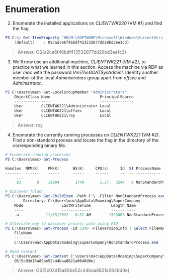 
# Enumeration

2. Enumerate the installed applications on _CLIENTWK220_ (VM #1) and find the flag.
```powershell
PS C:\> Get-ItemProperty "HKLM:\SOFTWARE\Microsoft\Windows\CurrentVersion\Uninstall\*" | Out-String -Stream | Select-String "OS{"
	(default)    : OS{a2ce6f46bdf413532877dd29bd3ee1c3}
```

> Answer:  OS{a2ce6f46bdf413532877dd29bd3ee1c3}



3. We'll now use an additional machine, _CLIENTWK221_ (VM #2), to practice what we learned in this section.
   Access the machine via RDP as user _mac_ with the password _IAmTheGOATSysAdmin!_.
   Identify another member of the local _Administrators_ group apart from _offsec_ and _Administrator_.
```powershell
PS C:\Users\mac> Get-LocalGroupMember "Administrators"
	ObjectClass Name                      PrincipalSource
	----------- ----                      ---------------
	User        CLIENTWK221\Administrator Local
	User        CLIENTWK221\offsec        Local
	User        CLIENTWK221\roy           Local
```

> Answer:  roy


4. Enumerate the currently running processes on _CLIENTWK221_ (VM #2). Find a non-standard process and locate the flag in the directory of the corresponding binary file.
```powershell
# Enumerate running processes
PS C:\Users\mac> Get-Process

Handles  NPM(K)    PM(K)      WS(K)     CPU(s)     Id  SI ProcessName
-------  ------    -----      -----     ------     --  -- -----------
     ...
     83       8    11884       1740       1.27   3240   0 NonStandardProcess

# Discover folder
PS C:\Users\mac> Get-ChildItem -Path C:\ -Filter NonStandardProcess.exe -Recurse -ErrorAction SilentlyContinue -Force
	    Directory: C:\Users\mac\AppData\Roaming\SuperCompany
	Mode                 LastWriteTime         Length Name
	----                 -------------         ------ ----
	-a----        11/15/2022   8:32 AM        1323008 NonStandardProcess.exe

# Alternate way to discover process path using PID
PS C:\Users\mac> Get-Process -Id 3240 -FileVersionInfo | Select FileName
	FileName
	--------
	C:\Users\mac\AppData\Roaming\SuperCompany\NonStandardProcess.exe

# Read content
PS C:\Users\mac> Get-Content C:\Users\mac\AppData\Roaming\SuperCompany\flag.txt
	OS{5c03d15a89be52c44baa8821a0648d0e}
```

> Answer:  OS{5c03d15a89be52c44baa8821a0648d0e}